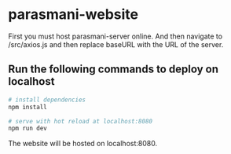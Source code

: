 # parasmani-website

First you must host parasmani-server online. And then navigate to /src/axios.js and then replace baseURL with the URL of the server.

## Run the following commands to deploy on localhost

``` bash
# install dependencies
npm install

# serve with hot reload at localhost:8080
npm run dev

```

The website will be hosted on localhost:8080.

